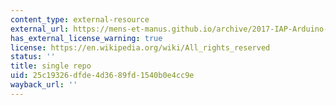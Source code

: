 ```yaml
---
content_type: external-resource
external_url: https://mens-et-manus.github.io/archive/2017-IAP-Arduino-Unity/
has_external_license_warning: true
license: https://en.wikipedia.org/wiki/All_rights_reserved
status: ''
title: single repo
uid: 25c19326-dfde-4d36-89fd-1540b0e4cc9e
wayback_url: ''
---
```


